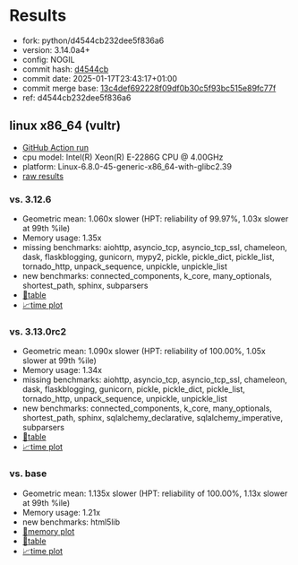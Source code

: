 # Results

- fork: python/d4544cb232dee5f836a6
- version: 3.14.0a4+
- config: NOGIL
- commit hash: [d4544cb](https://github.com/python/cpython/commit/d4544cb)
- commit date: 2025-01-17T23:43:17+01:00
- commit merge base: [13c4def692228f09df0b30c5f93bc515e89fc77f](https://github.com/python/cpython/commit/13c4def692228f09df0b30c5f93bc515e89fc77f)
- ref: d4544cb232dee5f836a6

## linux x86_64 (vultr)

- [GitHub Action run](https://github.com/facebookexperimental/free-threading-benchmarking/actions/runs/12838958316)
- cpu model: Intel(R) Xeon(R) E-2286G CPU @ 4.00GHz
- platform: Linux-6.8.0-45-generic-x86_64-with-glibc2.39
- [raw results](bm-20250117-vultr-x86_64-python-d4544cb232dee5f836a6-3.14.0a4%2B-d4544cb.json)

### vs. 3.12.6

- Geometric mean: 1.060x slower (HPT: reliability of 99.97%, 1.03x slower at 99th %ile)
- Memory usage: 1.35x
- missing benchmarks: aiohttp, asyncio_tcp, asyncio_tcp_ssl, chameleon, dask, flaskblogging, gunicorn, mypy2, pickle, pickle_dict, pickle_list, tornado_http, unpack_sequence, unpickle, unpickle_list
- new benchmarks: connected_components, k_core, many_optionals, shortest_path, sphinx, subparsers
- [📄table](bm-20250117-vultr-x86_64-python-d4544cb232dee5f836a6-3.14.0a4%2B-d4544cb-vs-3.12.6.md)
- [📈time plot](bm-20250117-vultr-x86_64-python-d4544cb232dee5f836a6-3.14.0a4%2B-d4544cb-vs-3.12.6.svg)

### vs. 3.13.0rc2

- Geometric mean: 1.090x slower (HPT: reliability of 100.00%, 1.05x slower at 99th %ile)
- Memory usage: 1.34x
- missing benchmarks: aiohttp, asyncio_tcp, asyncio_tcp_ssl, chameleon, dask, flaskblogging, gunicorn, pickle, pickle_dict, pickle_list, tornado_http, unpack_sequence, unpickle, unpickle_list
- new benchmarks: connected_components, k_core, many_optionals, shortest_path, sphinx, sqlalchemy_declarative, sqlalchemy_imperative, subparsers
- [📄table](bm-20250117-vultr-x86_64-python-d4544cb232dee5f836a6-3.14.0a4%2B-d4544cb-vs-3.13.0rc2.md)
- [📈time plot](bm-20250117-vultr-x86_64-python-d4544cb232dee5f836a6-3.14.0a4%2B-d4544cb-vs-3.13.0rc2.svg)

### vs. base

- Geometric mean: 1.135x slower (HPT: reliability of 100.00%, 1.13x slower at 99th %ile)
- Memory usage: 1.21x
- new benchmarks: html5lib
- [🧠memory plot](bm-20250117-vultr-x86_64-python-d4544cb232dee5f836a6-3.14.0a4%2B-d4544cb-vs-base-mem.svg)
- [📄table](bm-20250117-vultr-x86_64-python-d4544cb232dee5f836a6-3.14.0a4%2B-d4544cb-vs-base.md)
- [📈time plot](bm-20250117-vultr-x86_64-python-d4544cb232dee5f836a6-3.14.0a4%2B-d4544cb-vs-base.svg)

